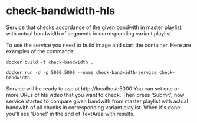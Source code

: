 # check-bandwidth-hls
Service that checks accordance of the given bandwith in master playlist with actual bandwidth of segments in corresponding variant playlist

To use the service you need to build image and start the container. Here are examples of the commands:

```docker build -t check-bandwidth .```

```docker run -d -p 5000:5000 --name check-bandwidth-service check-bandwidth```

Service will be ready to use at http://localhost:5000
You can set one or more URLs of hls video that you want to check.
Then press 'Submit', now service started to compare given bandwith from master playlist with actual bandwith of all chunks in corresponding variant playlist. When it's done you'll see 'Done!' in the end of TextArea with results.
